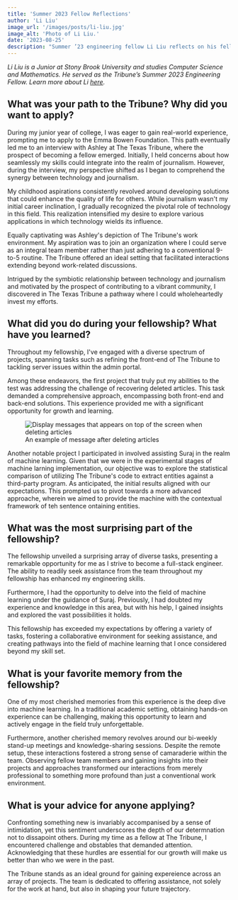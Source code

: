 ```yaml
---
title: 'Summer 2023 Fellow Reflections'
author: 'Li Liu'
image_url: '/images/posts/li-liu.jpg'
image_alt: 'Photo of Li Liu.'
date: '2023-08-25'
description: "Summer ’23 engineering fellow Li Liu reflects on his fellowship"
---
```

*Li Liu is a Junior at Stony Brook University and studies Computer Science and Mathematics. He served as the Tribune’s Summer 2023 Engineering Fellow. Learn more about Li [here](https://www.linkedin.com/in/li-liu-018960231/).*



## What was your path to the Tribune? Why did you want to apply?

During my junior year of college, I was eager to gain real-world experience, prompting me to apply to the Emma Bowen Foundation. This path eventually led me to an interview with Ashley at The Texas Tribune, where the prospect of becoming a fellow emerged. Initially, I held concerns about how seamlessly my skills could integrate into the realm of journalism. However, during the interview, my perspective shifted as I began to comprehend the synergy between technology and journalism.

My childhood aspirations consistently revolved around developing solutions that could enhance the quality of life for others. While journalism wasn't my initial career inclination, I gradually recognized the pivotal role of technology in this field. This realization intensified my desire to explore various applications in which technology wields its influence.

Equally captivating was Ashley's depiction of The Tribune's work environment. My aspiration was to join an organization where I could serve as an integral team member rather than just adhering to a conventional 9-to-5 routine. The Tribune offered an ideal setting that facilitated interactions extending beyond work-related discussions.

Intrigued by the symbiotic relationship between technology and journalism and motivated by the prospect of contributing to a vibrant community, I discovered in The Texas Tribune a pathway where I could wholeheartedly invest my efforts.

## What did you do during your fellowship? What have you learned?

Throughout my fellowship, I've engaged with a diverse spectrum of projects, spanning tasks such as refining the front-end of The Tribune to tackling server issues within the admin portal.

Among these endeavors, the first project that truly put my abilities to the test was addressing the challenge of recovering deleted articles. This task demanded a comprehensive approach, encompassing both front-end and back-end solutions. This experience provided me with a significant opportunity for growth and learning.

<figure>
  <img src="{{ '/images/posts/deleted_article_result.png' | url }}" alt="Display messages that appears on top of the screen when deleting articles">
  <figcaption>An example of message after deleting articles</figcaption>
</figure>

Another notable project I participated in involved assisting Suraj in the realm of machine learning. Given that we were in the experimental stages of machine larning implementation, our objective was to explore the statistical comparison of utilizing The Tribune's code to extract entities against a third-party program. As anticipated, the initial results aligned with our expectations. This prompted us to pivot towards a more advanced approache, wherein we aimed to provide the machine with the contextual framework of teh sentence ontaining entities. 

## What was the most surprising part of the fellowship?

The fellowship unveiled a surprising array of diverse tasks, presenting a remarkable opportunity for me as I strive to become a full-stack engineer. The ability to readily seek assistance from the team throughout my fellowship has enhanced my engineering skills.

Furthermore, I had the opportunity to delve into the field of machine learning under the guidance of Suraj. Previously, I had doubted my experience and knowledge in this area, but with his help, I gained insights and explored the vast possibilities it holds.

This fellowship has exceeded my expectations by offering a variety of tasks, fostering a collaborative environment for seeking assistance, and creating pathways into the field of machine learning that I once considered beyond my skill set.

## What is your favorite memory from the fellowship?

One of my most cherished memories from this experience is the deep dive into machine learning. In a traditional academic setting, obtaining hands-on experience can be challenging, making this opportunity to learn and actively engage in the field truly unforgettable.

Furthermore, another cherished memory revolves around our bi-weekly stand-up meetings and knowledge-sharing sessions. Despite the remote setup, these interactions fostered a strong sense of camaraderie within the team. Observing fellow team members and gaining insights into their projects and approaches transformed our interactions from merely professional to something more profound than just a conventional work environment.

## What is your advice for anyone applying?

Confronting something new is invariably accompanised by a sense of intimidation, yet this sentiment underscores the depth of our determnation not to dissapoint others. During my time as a fellow at The Tribune, I encountered challenge and obstables that demanded attention. Acknowledging that these hurdles are essential for our growth will make us better than who we were in the past.

The Tribune stands as an ideal ground for gaining expereience across an array of projects. The team is dedicated to offering assistance, not solely for the work at hand, but also in shaping your future trajectory.